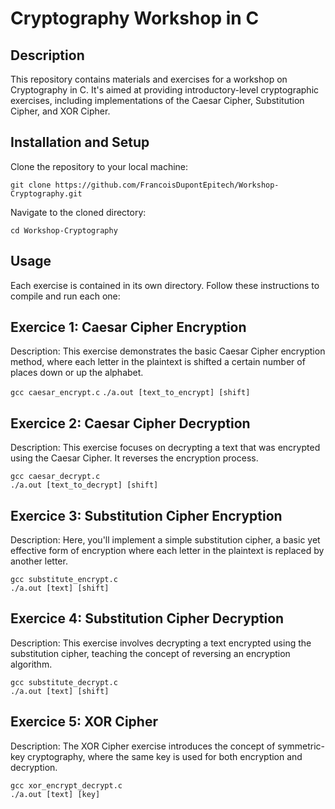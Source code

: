 
<h1> Cryptography Workshop in C </h1>

<h2> Description </h2>

This repository contains materials and exercises for a workshop on Cryptography in C. It's aimed at providing introductory-level cryptographic exercises, including implementations of the Caesar Cipher, Substitution Cipher, and XOR Cipher.


<h2> Installation and Setup </h2>
Clone the repository to your local machine:

```
git clone https://github.com/FrancoisDupontEpitech/Workshop-Cryptography.git
```

Navigate to the cloned directory:

```
cd Workshop-Cryptography
```


<h2> Usage </h2>
Each exercise is contained in its own directory. Follow these instructions to compile and run each one:

<h2> Exercice 1: Caesar Cipher Encryption </h2>
Description: This exercise demonstrates the basic Caesar Cipher encryption method, where each letter in the plaintext is shifted a certain number of places down or up the alphabet.

```gcc caesar_encrypt.c```
```./a.out [text_to_encrypt] [shift]```

<h2> Exercice 2: Caesar Cipher Decryption </h2>
Description: This exercise focuses on decrypting a text that was encrypted using the Caesar Cipher. It reverses the encryption process.

```
gcc caesar_decrypt.c
./a.out [text_to_decrypt] [shift]
```

<h2> Exercice 3: Substitution Cipher Encryption </h2>
Description: Here, you'll implement a simple substitution cipher, a basic yet effective form of encryption where each letter in the plaintext is replaced by another letter.

```
gcc substitute_encrypt.c
./a.out [text] [shift]
```

<h2> Exercice 4: Substitution Cipher Decryption </h2>
Description: This exercise involves decrypting a text encrypted using the substitution cipher, teaching the concept of reversing an encryption algorithm.

```
gcc substitute_decrypt.c
./a.out [text] [shift]
```

<h2> Exercice 5: XOR Cipher </h2>
Description: The XOR Cipher exercise introduces the concept of symmetric-key cryptography, where the same key is used for both encryption and decryption.

```
gcc xor_encrypt_decrypt.c
./a.out [text] [key]
```
